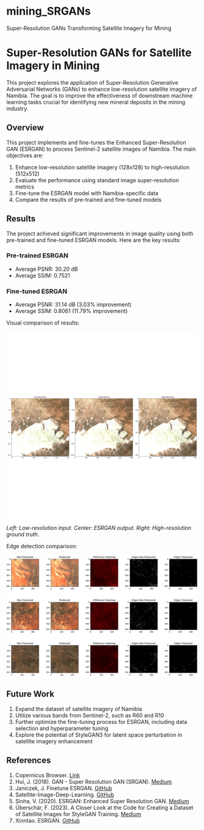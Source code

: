 # mining_SRGANs
Super-Resolution GANs Transforming Satellite Imagery for Mining


# Super-Resolution GANs for Satellite Imagery in Mining

This project explores the application of Super-Resolution Generative Adversarial Networks (GANs) to enhance low-resolution satellite imagery of Namibia. The goal is to improve the effectiveness of downstream machine learning tasks crucial for identifying new mineral deposits in the mining industry.


## Overview

This project implements and fine-tunes the Enhanced Super-Resolution GAN (ESRGAN) to process Sentinel-2 satellite images of Namibia. The main objectives are:

1. Enhance low-resolution satellite imagery (128x128) to high-resolution (512x512)
2. Evaluate the performance using standard image super-resolution metrics
3. Fine-tune the ESRGAN model with Namibia-specific data
4. Compare the results of pre-trained and fine-tuned models

## Results

The project achieved significant improvements in image quality using both pre-trained and fine-tuned ESRGAN models. Here are the key results:

### Pre-trained ESRGAN
- Average PSNR: 30.20 dB
- Average SSIM: 0.7521

### Fine-tuned ESRGAN
- Average PSNR: 31.14 dB (3.03% improvement)
- Average SSIM: 0.8061 (11.79% improvement)

Visual comparison of results:

![Results Comparison](results/ESRGAN_LRvsSRvsHRPlot_4.png)
*Left: Low-resolution input. Center: ESRGAN output. Right: High-resolution ground truth.*

Edge detection comparison:

![Edge Detection Comparison](results/Comparing_Results.png)

## Future Work

1. Expand the dataset of satellite imagery of Namibia
2. Utilize various bands from Sentinel-2, such as R60 and R10
3. Further optimize the fine-tuning process for ESRGAN, including data selection and hyperparameter tuning
4. Explore the potential of StyleGAN3 for latent space perturbation in satellite imagery enhancement

## References

1. Copernicus Browser. [Link](https://browser.dataspace.copernicus.eu/)
2. Hui, J. (2018). GAN - Super Resolution GAN (SRGAN). [Medium](https://jonathan-hui.medium.com/gan-super-resolution-gan-srgan-b471da7270ec)
3. Janiczek, J. Finetune ESRGAN. [GitHub](https://github.com/johnjaniczek/finetune_ESRGAN)
4. Satellite-Image-Deep-Learning. [GitHub](https://github.com/satellite-image-deep-learning/techniques)
5. Sinha, V. (2020). ESRGAN: Enhanced Super Resolution GAN. [Medium](https://medium.com/analytics-vidhya/esrgan-enhanced-super-resolution-gan-96a28821634)
6. Überschär, F. (2023). A Closer Look at the Code for Creating a Dataset of Satellite Images for StyleGAN Training. [Medium](https://ueberf.medium.com/a-closer-look-at-the-code-for-creating-a-dataset-of-satellite-images-for-stylegan-training-9c0e5088a303)
7. Xinntao. ESRGAN. [GitHub](https://github.com/xinntao/ESRGAN)